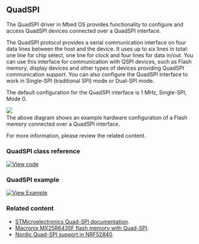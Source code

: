 ## QuadSPI

The QuadSPI driver in Mbed OS provides functionality to configure and access QuadSPI devices connected over a QuadSPI interface.

The QuadSPI protocol provides a serial communication interface on four data lines between the host and the device. It uses up to six lines in total: one line for chip select, one line for clock and four lines for data in/out. You can use this interface for communication with QSPI devices, such as Flash memory, display devices and other types of devices providing QuadSPI communication support. You can also configure the QuadSPI interface to work in Single-SPI (traditional SPI) mode or Dual-SPI mode.

The default configuration for the QuadSPI interface is 1 MHz, Single-SPI, Mode 0.

<span class="images">![](https://s3-us-west-2.amazonaws.com/mbed-os-docs-images/quadspi.png)<span><br>The above diagram shows an example hardware configuration of a Flash memory connected over a QuadSPI interface.</span> 
  
For more information, please review the related content.

### QuadSPI class reference

[![View code](https://www.mbed.com/embed/?type=library)](https://os.mbed.com/docs/v5.6/mbed-os-api-doxy/classmbed_1_1QSPI.html)

### QuadSPI example

[![View Example](https://www.mbed.com/embed/?url=https://os.mbed.com/teams/mbed_example/code/mbed-os-example-qspi/)](https://os.mbed.com/teams/mbed_example/code/mbed-os-example-qspi) 

### Related content

- [STMicroelectronics Quad-SPI documentation](www.st.com/resource/en/application_note/dm00227538.pdf).
- [Macronix MX25R6435F flash memory with Quad-SPI](http://www.macronix.com/Lists/Datasheet/Attachments/6270/MX25R6435F,%20Wide%20Range,%2064Mb,%20v1.4.pdf).
- [Nordic Quad-SPI support in NRF52840](http://infocenter.nordicsemi.com/pdf/nRF52840_OPS_v0.5.pdf).
